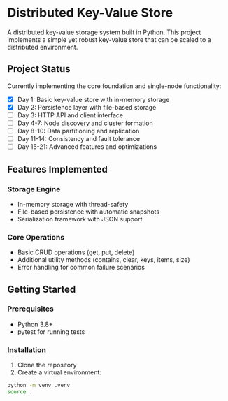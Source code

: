 # Distributed Key-Value Store

A distributed key-value storage system built in Python. This project implements a simple yet robust key-value store that can be scaled to a distributed environment.

## Project Status

Currently implementing the core foundation and single-node functionality:

- [x] Day 1: Basic key-value store with in-memory storage
- [x] Day 2: Persistence layer with file-based storage
- [ ] Day 3: HTTP API and client interface
- [ ] Day 4-7: Node discovery and cluster formation
- [ ] Day 8-10: Data partitioning and replication
- [ ] Day 11-14: Consistency and fault tolerance
- [ ] Day 15-21: Advanced features and optimizations

## Features Implemented

### Storage Engine
- In-memory storage with thread-safety
- File-based persistence with automatic snapshots
- Serialization framework with JSON support

### Core Operations
- Basic CRUD operations (get, put, delete)
- Additional utility methods (contains, clear, keys, items, size)
- Error handling for common failure scenarios

## Getting Started

### Prerequisites
- Python 3.8+
- pytest for running tests

### Installation
1. Clone the repository
2. Create a virtual environment:
```bash
python -m venv .venv
source .